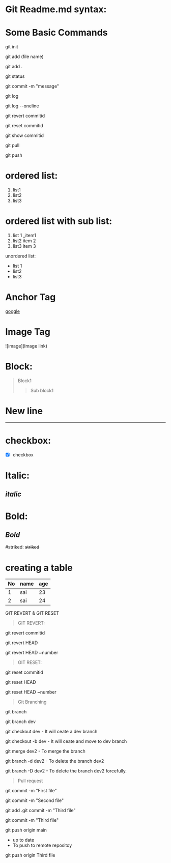 # Git Readme.md syntax:

<h1> Some Basic Commands </h1>

git init

git add (file name)

git add .

git status

git commit -m "message"

git log

git log --oneline

git revert commitid

git reset commitid

git show commitid

git pull 

git push


# ordered list:
1. list1
1. list2
1. list3

# ordered list with sub list:
1. list 1
 _item1
1. list2
  item 2
1. list3
  item 3

unordered list:
- list 1
- list2
- list3

# Anchor Tag
[google](https://www.google.com/search?q=google&oq=google&gs_lcrp=EgZjaHJvbWUyBggAEEUYOTIHCAEQABiPAjIHCAIQABiPAjIHCAMQABiPAjIGCAQQRRg8MgYIBRBFGDzSAQg0MjMwajBqN6gCALACAA&sourceid=chrome&ie=UTF-8)

# Image Tag
![image](Image link)

# Block:
> Block1
>> Sub block1

# New line
---
# checkbox:
-[x] checkbox


# Italic:
*italic*
---
# Bold:
*Bold*
---
#striked:
~~striked~~

# creating a table

|No|name |age|
|---|---|---|
|1|sai |23|8
|2|sai |24|

GIT REVERT & GIT RESET
> GIT REVERT:

git revert commitid

git revert HEAD

git revert HEAD ~number


> GIT RESET:

git reset commitid

git reset HEAD

git reset HEAD ~number


> Git Branching

git branch

git branch dev

git checkout dev - It will ceate a dev branch

git checkout -b dev - It will ceate and move to dev branch

git merge dev2 - To merge the branch

git branch -d dev2 - To delete the branch dev2

git branch -D dev2 - To delete the branch dev2 forcefully.


> Pull request

git commit -m "First file"

git commit -m "Second file"

git add .git commit -m "Third file"
   
git commit -m "Third file"

git push origin main
   - up to date 
   - To push to remote repositoy

git push origin Third file
   
